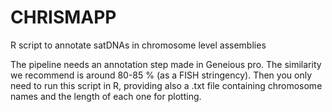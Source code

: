 # CHRISMAPP
R script to annotate satDNAs in chromosome level assemblies


The pipeline needs an annotation step made in Geneious pro. The similarity we recommend is around 80-85 % (as a FISH stringency). Then you only need to run this script in R, providing also a .txt file containing chromosome names and the length of each one for plotting.
